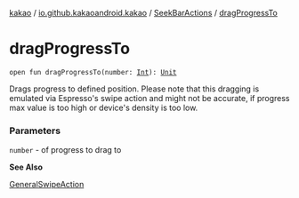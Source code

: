 [kakao](../../index.md) / [io.github.kakaoandroid.kakao](../index.md) / [SeekBarActions](index.md) / [dragProgressTo](./drag-progress-to.md)

# dragProgressTo

`open fun dragProgressTo(number: `[`Int`](https://kotlinlang.org/api/latest/jvm/stdlib/kotlin/-int/index.html)`): `[`Unit`](https://kotlinlang.org/api/latest/jvm/stdlib/kotlin/-unit/index.html)

Drags progress to defined position.
Please note that this dragging is emulated via Espresso's swipe action
and might not be accurate, if progress max value is too high or device's
density is too low.

### Parameters

`number` - of progress to drag to

**See Also**

[GeneralSwipeAction](#)

